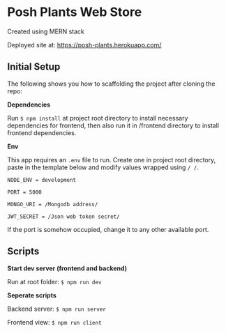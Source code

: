 # Posh Plants Web Store
Created using MERN stack

Deployed site at: https://posh-plants.herokuapp.com/

## Initial Setup
The following shows you how to scaffolding the project after cloning the repo:

**Dependencies**

Run `$ npm install` at project root directory to install necessary dependencies for frontend, then also run it in /frontend directory to install frontend dependencies.

**Env**

This app requires an `.env` file to run.
Create one in project root directory, paste in the template below and modify values wrapped using `/ /`.

```
NODE_ENV = development

PORT = 5000

MONGO_URI = /Mongodb address/

JWT_SECRET = /Json web token secret/
```

If the port is somehow occupied, change it to any other available port.

## Scripts
**Start dev server (frontend and backend)**

Run at root folder: 
`$ npm run dev`

**Seperate scripts**

Backend server: 
`$ npm run server`

Frontend view: 
`$ npm run client`


